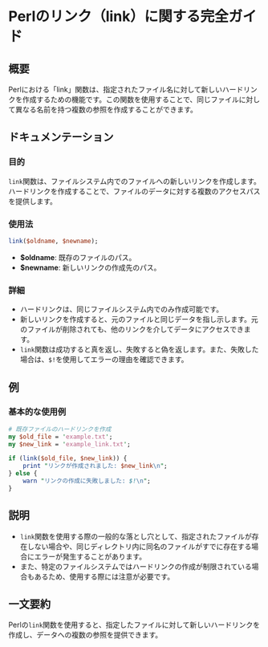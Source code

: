<!--
Meta Description: # Perlのリンク（link）に関する完全ガイド ## 概要 Perlにおける「link」関数は、指定されたファイル名に対して新しいハードリンクを作成するための機能です。この関数を使用することで、同じファイルに対して異なる名前を持つ複数の参照を作成することができます。 ## ドキュメンテーション ...
Meta Keywords: link, new_link, 関数は, perl, oldname
-->

# Perlのリンク（link）に関する完全ガイド

## 概要
Perlにおける「link」関数は、指定されたファイル名に対して新しいハードリンクを作成するための機能です。この関数を使用することで、同じファイルに対して異なる名前を持つ複数の参照を作成することができます。

## ドキュメンテーション
### 目的
`link`関数は、ファイルシステム内でのファイルへの新しいリンクを作成します。ハードリンクを作成することで、ファイルのデータに対する複数のアクセスパスを提供します。

### 使用法
```perl
link($oldname, $newname);
```

- **$oldname**: 既存のファイルのパス。
- **$newname**: 新しいリンクの作成先のパス。

### 詳細
- ハードリンクは、同じファイルシステム内でのみ作成可能です。
- 新しいリンクを作成すると、元のファイルと同じデータを指し示します。元のファイルが削除されても、他のリンクを介してデータにアクセスできます。
- `link`関数は成功すると真を返し、失敗すると偽を返します。また、失敗した場合は、`$!`を使用してエラーの理由を確認できます。

## 例
### 基本的な使用例
```perl
# 既存ファイルのハードリンクを作成
my $old_file = 'example.txt';
my $new_link = 'example_link.txt';

if (link($old_file, $new_link)) {
    print "リンクが作成されました: $new_link\n";
} else {
    warn "リンクの作成に失敗しました: $!\n";
}
```

## 説明
- `link`関数を使用する際の一般的な落とし穴として、指定されたファイルが存在しない場合や、同じディレクトリ内に同名のファイルがすでに存在する場合にエラーが発生することがあります。
- また、特定のファイルシステムではハードリンクの作成が制限されている場合もあるため、使用する際には注意が必要です。

## 一文要約
Perlの`link`関数を使用すると、指定したファイルに対して新しいハードリンクを作成し、データへの複数の参照を提供できます。